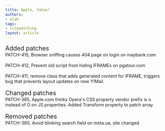 ```yaml
---
title: Apple, Yahoo!
authors:
- olak
tags:
- sitepatching
layout: article
---
```

<span style="font-size: 140%">Added patches</span><br/>PATCH-415, Browser sniffing causes 404 page on login on maybank.com<br/><br/>PATCH-412, Prevent old script from hiding IFRAMEs on pgatour.com<br/><br/>PATCH-411, remove class that adds generated content for IFRAME, triggers bug that prevents layout updates on new Y!Mail.<br/> <br/><span style="font-size: 140%">Changed patches</span><br/>PATCH-385, Apple.com thinks Opera&#39;s CSS property vendor prefix is o instead of O on JS properties. Added Transform property to patch array.<br/> <br/><span style="font-size: 140%">Removed patches</span><br/>PATCH-380, Avoid blinking search field on meta.ua, site changed
